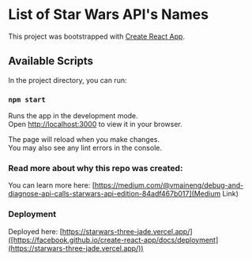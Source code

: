 # List of Star Wars API's Names

This project was bootstrapped with [Create React App](https://github.com/facebook/create-react-app).

## Available Scripts

In the project directory, you can run:

### `npm start`

Runs the app in the development mode.\
Open [http://localhost:3000](http://localhost:3000) to view it in your browser.

The page will reload when you make changes.\
You may also see any lint errors in the console.

### Read more about why this repo was created: 

You can learn more here: [https://medium.com/@vmaineng/debug-and-diagnose-api-calls-starwars-api-edition-84adf467b017](Medium Link)

### Deployment

Deployed here: [https://starwars-three-jade.vercel.app/]([https://facebook.github.io/create-react-app/docs/deployment](https://starwars-three-jade.vercel.app/))
